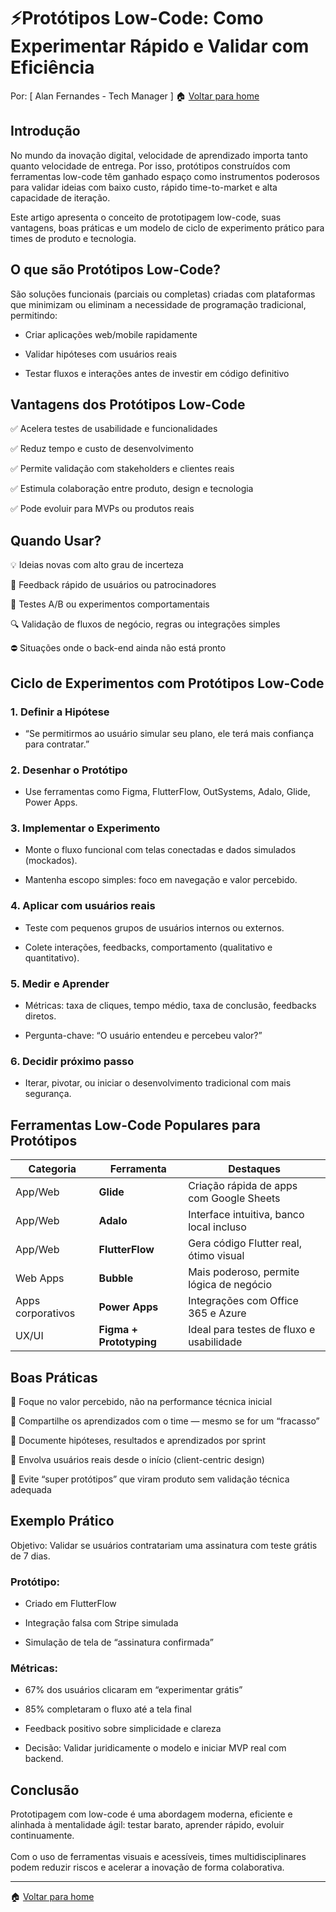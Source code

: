 # ⚡Protótipos Low-Code: Como Experimentar Rápido e Validar com Eficiência
Por: [ Alan Fernandes - Tech Manager ] :house: [Voltar para home](https://github.com/af-tech-manager/portfolio/blob/main/README.md)

## Introdução
No mundo da inovação digital, velocidade de aprendizado importa tanto quanto velocidade de entrega. Por isso, protótipos construídos com ferramentas low-code têm ganhado espaço como instrumentos poderosos para validar ideias com baixo custo, rápido time-to-market e alta capacidade de iteração.

Este artigo apresenta o conceito de prototipagem low-code, suas vantagens, boas práticas e um modelo de ciclo de experimento prático para times de produto e tecnologia.

## O que são Protótipos Low-Code?
São soluções funcionais (parciais ou completas) criadas com plataformas que minimizam ou eliminam a necessidade de programação tradicional, permitindo:

- Criar aplicações web/mobile rapidamente

- Validar hipóteses com usuários reais

- Testar fluxos e interações antes de investir em código definitivo

## Vantagens dos Protótipos Low-Code
✅ Acelera testes de usabilidade e funcionalidades 

✅ Reduz tempo e custo de desenvolvimento 

✅ Permite validação com stakeholders e clientes reais 

✅ Estimula colaboração entre produto, design e tecnologia 

✅ Pode evoluir para MVPs ou produtos reais

## Quando Usar?
💡 Ideias novas com alto grau de incerteza

💬 Feedback rápido de usuários ou patrocinadores

🧪 Testes A/B ou experimentos comportamentais

🔍 Validação de fluxos de negócio, regras ou integrações simples

⛔ Situações onde o back-end ainda não está pronto

## Ciclo de Experimentos com Protótipos Low-Code
### 1. Definir a Hipótese
- “Se permitirmos ao usuário simular seu plano, ele terá mais confiança para contratar.”

### 2. Desenhar o Protótipo
- Use ferramentas como Figma, FlutterFlow, OutSystems, Adalo, Glide, Power Apps.

### 3. Implementar o Experimento
- Monte o fluxo funcional com telas conectadas e dados simulados (mockados).

- Mantenha escopo simples: foco em navegação e valor percebido.

### 4. Aplicar com usuários reais
- Teste com pequenos grupos de usuários internos ou externos.

- Colete interações, feedbacks, comportamento (qualitativo e quantitativo).

### 5. Medir e Aprender
- Métricas: taxa de cliques, tempo médio, taxa de conclusão, feedbacks diretos.

- Pergunta-chave: “O usuário entendeu e percebeu valor?”

### 6. Decidir próximo passo
- Iterar, pivotar, ou iniciar o desenvolvimento tradicional com mais segurança.

## Ferramentas Low-Code Populares para Protótipos
| Categoria         | Ferramenta              | Destaques                                |
| ----------------- | ----------------------- | ---------------------------------------- |
| App/Web           | **Glide**               | Criação rápida de apps com Google Sheets |
| App/Web           | **Adalo**               | Interface intuitiva, banco local incluso |
| App/Web           | **FlutterFlow**         | Gera código Flutter real, ótimo visual   |
| Web Apps          | **Bubble**              | Mais poderoso, permite lógica de negócio |
| Apps corporativos | **Power Apps**          | Integrações com Office 365 e Azure       |
| UX/UI             | **Figma + Prototyping** | Ideal para testes de fluxo e usabilidade |

## Boas Práticas
🔎 Foque no valor percebido, não na performance técnica inicial

🧠 Compartilhe os aprendizados com o time — mesmo se for um “fracasso”

🎯 Documente hipóteses, resultados e aprendizados por sprint

👥 Envolva usuários reais desde o início (client-centric design)

🚫 Evite “super protótipos” que viram produto sem validação técnica adequada

## Exemplo Prático
Objetivo: Validar se usuários contratariam uma assinatura com teste grátis de 7 dias.

### Protótipo:

- Criado em FlutterFlow

- Integração falsa com Stripe simulada

- Simulação de tela de “assinatura confirmada”

### Métricas:

- 67% dos usuários clicaram em “experimentar grátis”

- 85% completaram o fluxo até a tela final

- Feedback positivo sobre simplicidade e clareza

- Decisão: Validar juridicamente o modelo e iniciar MVP real com backend.

## Conclusão
Prototipagem com low-code é uma abordagem moderna, eficiente e alinhada à mentalidade ágil: testar barato, aprender rápido, evoluir continuamente. \
\
Com o uso de ferramentas visuais e acessíveis, times multidisciplinares podem reduzir riscos e acelerar a inovação de forma colaborativa.

---
:house: [Voltar para home](https://github.com/af-tech-manager/portfolio/blob/main/README.md)
